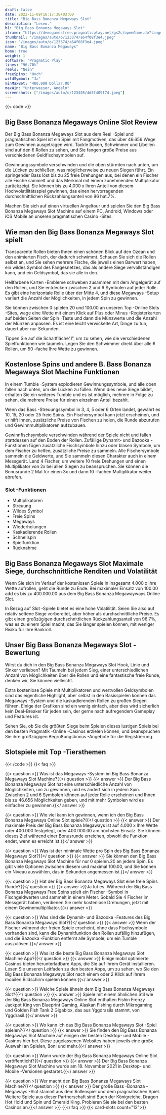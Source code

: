 ```yaml
---
draft: false
date: 2022-11-09T16:17:38+03:00
title: "Big Bass Bonanza Megaways Slot"
description: "Lesen."
h1: "Big Bass Bonanza Megaways Slot"
iframe: "https://demogamesfree.pragmaticplay.net/gs2c/openGame.do?lang=en&cur=EUR&gameSymbol=vswaysbbb"
thumbnail: "/images/auto/o/123374/a64f08f3e4.jpeg"
icon: "/images/auto/o/123374/a64f08f3e4.jpeg"
name: "Big Bass Bonanza Megaways"
home: true
weight: 1
software: "Pragmatic Play"
lines: "96.70%"
reels: "Nein"
freeSpins: "Hoch"
wildSymbol: "Ja"
minMaxBet: "400.000 Dollar.00"
maxWin: "Unterwasser, Angeln"
screenshots: ["/images/auto/o/123408/4d3f409f74.jpeg"]
---
```


{{< code >}}<h2>Big Bass Bonanza Megaways Online Slot Review</h2><p>Der Big Bass Bonanza Megaways Slot aus dem Reel -Spiel und pragmatischen Spiel ist ein Spiel mit Fangmotiven, das über 46.656 Wege zum Gewinnen ausgetragen wird. Tackle Boxen, Schwimmer und Libellen sind auf den 6 Rollen zu sehen, und Sie fangen große Preise aus verschiedenen Geldfischsymbolen auf.</p><p>Gewinnungssymbole verschwinden und die oben stürmten nach unten, um die Lücken zu schließen, was möglicherweise zu neuen Siegen führt. Ein springender Bass löst bis zu 25 freie Drehungen aus, bei denen ein Fischer alle Fische sammelt und das Merkmal mit einem zunehmenden Multiplikator zurückzeigt. Sie können bis zu 4.000 x Ihren Anteil von diesem Hochvolatilitätsspiel gewinnen, das einen hervorragenden durchschnittlichen Rückzahlungsanteil von 96 hat.7%.</p><p>Machen Sie sich auf einen virtuellen Angeltour und spielen Sie den Big Bass Bonanza Megaways Slot Machine auf einem PC, Android, Windows oder iOS Mobile an unseren pragmatischen Casino -Sites.</p><h2>Wie man den Big Bass Bonanza Megaways Slot spielt</h2><p>Transparente Rollen bieten Ihnen einen schönen Blick auf den Ozean und den animierten Fisch, der dadurch schwimmt. Schauen Sie sich die Rollen selbst an, und Sie sehen mehrere Fische, die jeweils einen Barwert haben, ein wildes Symbol des Fangesnetzes, das als andere Siege vervollständigen kann, und ein Geldsymbol, das sie alle in den.</p><p>Hellfarbene Karten -Embleme schweben zusammen mit dem Angelgerät auf den Rollen, und Sie entdecken zwischen 2 und 6 Symbolen auf jeder Rolle. Es gibt eine horizontale Rolle über der Mitte 4, und diese Megaways -Setup variiert die Anzahl der Möglichkeiten, in jedem Spin zu gewinnen.</p><p>Sie können zwischen 0 spielen.20 und 100.00 an unseren Top -Online Slots -Sites, wage eine Wette mit einem Klick auf Plus oder Minus -Registerkarten auf beiden Seiten der Spin -Taste und dann die Münzwerte und die Anzahl der Münzen anpassen. Es ist eine leicht verwickelte Art, Dinge zu tun, dauert aber nur Sekunden.</p><p>Tippen Sie auf die Schaltfläche"I", um zu sehen, wie die verschiedenen Spielfunktionen wie taumeln. Legen Sie den Schwimmer direkt über alle 6 Rollen, um 50 -fache Ihre Wette zu gewinnen.</p><h2>Kostenlose Spins und andere B. Bass Bonanza Megaways Slot Machine Funktionen</h2><p>In einem Tumble -System explodieren Gewinnungssymbole, und alle oben fallen nach unten, um die Lücken zu füllen. Wenn dies neue Siege bildet, erhalten Sie ein weiteres Tumble und es ist möglich, mehrere in Folge zu sehen, die mehrere Preise für einen einzelnen Anteil bezahlt.</p><p>Wenn das Bass -Streuungssymbol in 3, 4, 5 oder 6 Orten landet, gewährt es 10, 15, 20 oder 25 freie Spins. Ein Fischersymbol kann jetzt erscheinen, und er hilft Ihnen, zusätzliche Preise von Fischen zu holen, die Runde abzurufen und Gewinnmultiplikatoren aufzubauen.</p><p>Gewinnfischsymbole verschwinden während der Spiele nicht und fallen stattdessen auf den Boden der Rollen. Zufällige Dynamit- und Bazooka -Funktionen fügen zusätzliche Fischsymbole hinzu oder blasen Symbole, um dem Fischer zu helfen, zusätzliche Preise zu sammeln. Alle Fischersymbole sammeln die Geldwerte, und Sie sammeln diesen Charakter auch in einem Messgerät. Land 4 Fischer, um weitere 10 freie Drehungen und einen Multiplikator von 2x bei allen Siegen zu beanspruchen. Sie können die Bonusrunde 2 Mal für einen 3x und dann 10 -fachen Multiplikator weiter abrufen.</p><h3>
Slot -Funktionen</h3><ul>
<li></span>
Multiplikatoren</li>
<li></span>
Streuung</li>
<li></span>
Wildes Symbol</li>
<li></span>
Freie Spins</li>
<li></span>
Megaways</li>
<li></span>
Wiederholungen</li>
<li></span>
Kaskadierende Rollen</li>
<li></span>
Schnellspin</li>
<li></span>
Spielfunktion</li>
<li></span>
Rücknahme</li></ul><h2>Big Bass Bonanza Megaways Slot Maximale Siege, durchschnittliche Renditen und Volatilität</h2><p>Wenn Sie sich im Verlauf der kostenlosen Spiele in insgesamt 4.000 x Ihre Wette aufrollen, geht die Runde zu Ende. Bei maximaler Einsatz von 100.00 add es bis zu 400.000.00 aus dem Big Bass Bonanza Megawayways Online Slot.</p><p>In Bezug auf Slot -Spiele bietet es eine hohe Volatilität. Seien Sie also auf relativ seltene Siege vorbereitet, aber höher als durchschnittliche Preise. Es gibt einen großzügigen durchschnittlichen Rückzahlungsanteil von 96.7%, was es zu einem Spiel macht, das Sie länger spielen können, mit weniger Risiko für Ihre Bankroll.</p><h2>Unser Big Bass Bonanza Megaways Slot -Bewertung</h2><p>Wirst du dich in den Big Bass Bonanza Megaways Slot Hook, Linie und Sinker verlieben? Mit Taumeln bei jedem Sieg, einer unterschiedlichen Anzahl von Möglichkeiten über die Rollen und eine fantastische freie Runde, denken wir, Sie können vielleicht.</p><p>Extra kostenlose Spiele mit Multiplikatoren und wertvollen Geldsymbolen sind das eigentliche Highlight, aber selbst in den Basisspielen können das Megaways -System und die kaskadierenden Rollen zu großen Siegen führen. Einige der Grafiken sind ein wenig einfach, aber dies wird sicherlich kein Deal-Breaker für jeden sein, der gerne nach aufregendem Gameplay und Features ist.</p><p>Sehen Sie, ob Sie die größten Siege beim Spielen dieses lustigen Spiels bei den besten Pragmatik -Online -Casinos erzielen können, und beanspruchen Sie ihre großzügigen Begrüßungsbonus -Angebote für die Registrierung.</p><h2>Slotspiele mit Top -Tiersthemen</h2>
{{< /code >}}
{{< faq >}}

{{< question >}} Was ist das Megaways -System im Big Bass Bonanza Megaways Slot Machine?{{</ question >}}
{{< answer >}} Der Big Bass Bonanza Megaways Slot hat eine unterschiedliche Anzahl von Möglichkeiten, um zu gewinnen, und es ändert sich in jedem Spin. Zwischen 2 und 6 Symbolen können auf jeder Rolle erscheinen und Ihnen bis zu 46.656 Möglichkeiten geben, und mit mehr Symbolen wird es einfacher zu gewinnen.{{</ answer >}}

{{< question >}} Wie viel kann ich gewinnen, wenn ich den Big Bass Bonanza Megaways Online Slot spiele?{{</ question >}}
{{< answer >}} Der maximale Preis der Big Bass Bonanza Megaways ist auf 4.000 x Ihre Wette oder 400.000 festgelegt, oder 400.000.00 am höchsten Einsatz. Sie können dieses Ziel während einer Bonusrunde erreichen, obwohl die Funktion endet, wenn es erreicht ist.{{</ answer >}}

{{< question >}} Was ist der minimale Wette pro Spin des Big Bass Bonanza Megaways Slot?{{</ question >}}
{{< answer >}} Sie können den Big Bass Bonanza Megaways Slot Machine für nur 0 spielen.20 an jedem Spin. Es gibt viele Optionen zwischen diesem und maximal 100.00, und Sie können ein Niveau auswählen, das in Sekunden angemessen ist.{{</ answer >}}

{{< question >}} Hat der Big Bass Bonanza Megaways Slot eine freie Spins Runde?{{</ question >}}
{{< answer >}}Ja tut es. Während der Big Bass Bonanza Megaways Free Spins spielt ein Fischer -Symbol in Fischgeldwerten und sammelt in einem Meter. Sobald Sie 4 Fischer im Messgerät haben, verdienen Sie mehr kostenlose Drehungen, jetzt mit einem Gewinnmultiplikator.{{</ answer >}}

{{< question >}} Was sind die Dynamit- und Bazooka -Features des Big Bass Bonanza Megaways Slot?{{</ question >}}
{{< answer >}} Wenn der Fischer während der freien Spiele erscheint, ohne dass Fischsymbole vorhanden sind, kann die Dynamitfunktion den Rollen zufällig hinzufügen, und die Bazooka -Funktion entfernt alle Symbole, um ein Tumble auszulösen.{{</ answer >}}

{{< question >}} Was ist die beste Big Bass Bonanza Megaways Slot Machine App?{{</ question >}}
{{< answer >}} Einige mobil optimierte Casinos bieten herunterladbare Apps, die Sie auf Ihrem Gerät installieren. Lesen Sie unseren Leitfaden zu den besten Apps, um zu sehen, wo Sie den Big Bass Bonanza Megaways Slot nach einem oder 2 Klick auf Ihrem mobilen Bildschirm spielen können.{{</ answer >}}

{{< question >}} Welche Spiele ähneln dem Big Bass Bonanza Megaways Slot?{{</ question >}}
{{< answer >}} Spiele mit einem ähnlichen Stil wie der Big Bass Bonanza Megaways Online Slot enthalten Fishin Frenzy Jackpot King von Blueprint Gaming, Alaskan Fishing durch Mikrogaming und Golden Fish Tank 2 Gigablox, das aus Yggdrasila stammt, von Yggdrasil.{{</ answer >}}

{{< question >}} Wo kann ich das Big Bass Bonanza Megaways Slot -Spiel spielen?{{</ question >}}
{{< answer >}} Sie finden den Big Bass Bonanza Megaways Slot Machine auf einigen der besten Desktop- und Mobile -Casinos hier bei. Diese zugelassenen Websites haben jeweils eine große Auswahl an Spielen, Boni und mehr.{{</ answer >}}

{{< question >}} Wann wurde der Big Bass Bonanza Megaways Online Slot veröffentlicht?{{</ question >}}
{{< answer >}} Der Big Bass Bonanza Megaways Slot Machine wurde am 18. November 2021 in Desktop- und Mobile -Versionen gestartet.{{</ answer >}}

{{< question >}} Wer macht den Big Bass Bonanza Megaways Slot Machine?{{</ question >}}
{{< answer >}} Der große Bass -Bonanza -Megaways -Slot stammt aus dem Rollenspiel und dem pragmatischen Spiel. Weitere Spiele aus dieser Partnerschaft sind Buch der Königreiche, Dragon Hot Hold und Spin und Emerald King. Probieren Sie sie bei den besten Casinos an.{{</ answer >}}
{{</ faq >}}
{{< card-slots count="12">}}